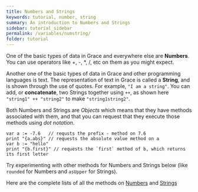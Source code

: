 ```yaml
---
title: Numbers and Strings
keywords: tutorial, number, string
summary: An introduction to Numbers and Strings
sidebar: tutorial_sidebar
permalink: /variables/numstring/
folder: tutorial
---
```

One of the basic types of data in Grace and everywhere else are **Numbers**. You
can use operators like +, -, *, /, etc on them as you might expect.

Another one of the basic types of data in Grace and other programming languages
is text. The representation of text in Grace is called a **String**, and
is shown through the use of quotes. For example, `"I am a string"`.
You can add, or **concatenate**, two Strings together using `++`, as shown
here `"string1" ++ "string2"` to make `"string1string2"`.

Both Numbers and Strings are _Objects_ which means that they have methods
associated with them, and that you can request that they execute those methods
using _dot notation_.

```
var a := -7.6   // requsts the prefix - method on 7.6
print "{a.abs}" // requests the absolute value method on a
var b := "hello"
print "{b.first}" // requests the `first` method of b, which returns its first letter
```

Try experimenting with other methods for Numbers and Strings below (like `rounded` for Numbers and `asUpper` for Strings).
<object id="example-1" data="{{site.editor}}?numstring" width="100%" height="550px"> </object>

Here are the complete lists of all the methods on [Numbers]({{site.baseurl}}/doc-landing/#number)
and [Strings]({{site.baseurl}}/doc-landing/#string)
